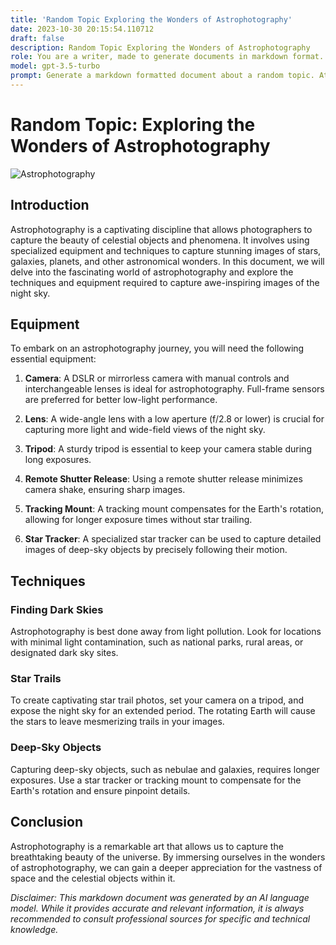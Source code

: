 ```yaml
---
title: 'Random Topic Exploring the Wonders of Astrophotography'
date: 2023-10-30 20:15:54.110712
draft: false
description: Random Topic Exploring the Wonders of Astrophotography
role: You are a writer, made to generate documents in markdown format. It is very important that all of the documents you generate are in valid markdown format.
model: gpt-3.5-turbo
prompt: Generate a markdown formatted document about a random topic. At the bottom, include a disclaimer explaining that the document was generated by you. The first line of the document should be the title. Make sure that the entire document is in proper markdown format, using a mix of various tags to make the document visually appealing.
---
```


# Random Topic: Exploring the Wonders of Astrophotography

![Astrophotography](https://images.unsplash.com/photo-1560807707-7cc891a43e1a)

## Introduction

Astrophotography is a captivating discipline that allows photographers to capture the beauty of celestial objects and phenomena. It involves using specialized equipment and techniques to capture stunning images of stars, galaxies, planets, and other astronomical wonders. In this document, we will delve into the fascinating world of astrophotography and explore the techniques and equipment required to capture awe-inspiring images of the night sky.

## Equipment

To embark on an astrophotography journey, you will need the following essential equipment:

1. **Camera**: A DSLR or mirrorless camera with manual controls and interchangeable lenses is ideal for astrophotography. Full-frame sensors are preferred for better low-light performance.

2. **Lens**: A wide-angle lens with a low aperture (f/2.8 or lower) is crucial for capturing more light and wide-field views of the night sky.

3. **Tripod**: A sturdy tripod is essential to keep your camera stable during long exposures.

4. **Remote Shutter Release**: Using a remote shutter release minimizes camera shake, ensuring sharp images.

5. **Tracking Mount**: A tracking mount compensates for the Earth's rotation, allowing for longer exposure times without star trailing.

6. **Star Tracker**: A specialized star tracker can be used to capture detailed images of deep-sky objects by precisely following their motion.

## Techniques

### Finding Dark Skies

Astrophotography is best done away from light pollution. Look for locations with minimal light contamination, such as national parks, rural areas, or designated dark sky sites.

### Star Trails

To create captivating star trail photos, set your camera on a tripod, and expose the night sky for an extended period. The rotating Earth will cause the stars to leave mesmerizing trails in your images.

### Deep-Sky Objects

Capturing deep-sky objects, such as nebulae and galaxies, requires longer exposures. Use a star tracker or tracking mount to compensate for the Earth's rotation and ensure pinpoint details.

## Conclusion

Astrophotography is a remarkable art that allows us to capture the breathtaking beauty of the universe. By immersing ourselves in the wonders of astrophotography, we can gain a deeper appreciation for the vastness of space and the celestial objects within it.

*Disclaimer: This markdown document was generated by an AI language model. While it provides accurate and relevant information, it is always recommended to consult professional sources for specific and technical knowledge.*